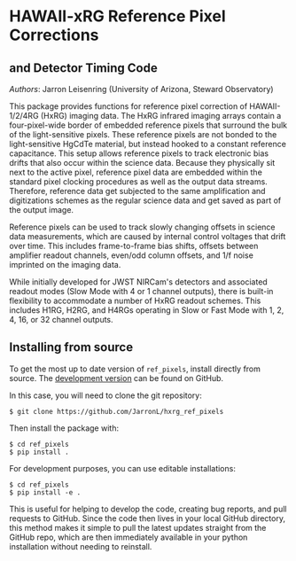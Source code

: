 # HAWAII-xRG Reference Pixel Corrections

## and Detector Timing Code

*Authors*: Jarron Leisenring (University of Arizona, Steward Observatory)

This package provides functions for reference pixel correction of HAWAII-1/2/4RG (HxRG) imaging data. The HxRG infrared imaging arrays contain a four-pixel-wide border of embedded reference pixels that surround the bulk of the light-sensitive pixels. These reference pixels are not bonded to the light-sensitive HgCdTe material, but instead hooked to a constant reference capacitance. This setup allows reference pixels to track electronic bias drifts that also occur within the science data. Because they physically sit next to the active pixel, reference pixel data are embedded within the standard pixel clocking procedures as well as the output data streams. Therefore, reference data get subjected to the same amplification and digitizations schemes as the regular science data and get saved as part of the output image.

Reference pixels can be used to track slowly changing offsets in science data measurements, which are caused by internal control voltages that drift over time. This includes frame-to-frame bias shifts, offsets between amplifier readout channels, even/odd column offsets, and 1/f noise imprinted on the imaging data.

While initially developed for JWST NIRCam's detectors and associated readout modes (Slow Mode with 4 or 1 channel outputs), there is built-in flexibility to accommodate a number of HxRG readout schemes. This includes H1RG, H2RG, and H4RGs operating in Slow or Fast Mode with 1, 2, 4, 16, or 32 channel outputs. 

## Installing from source

To get the most up to date version of ``ref_pixels``, install directly from source. The [development version](https://github.com/JarronL/pynrc>) can be found on GitHub.

In this case, you will need to clone the git repository:
```
$ git clone https://github.com/JarronL/hxrg_ref_pixels
```
Then install the package with:
```
$ cd ref_pixels
$ pip install .
```
For development purposes, you can use editable installations:
```
$ cd ref_pixels
$ pip install -e .
```
This is useful for helping to develop the code, creating bug reports, and pull requests to GitHub. Since the code then lives in your local GitHub directory, this method makes it simple to pull the latest updates straight from the GitHub repo, which are then immediately available in your python installation without needing to reinstall.
